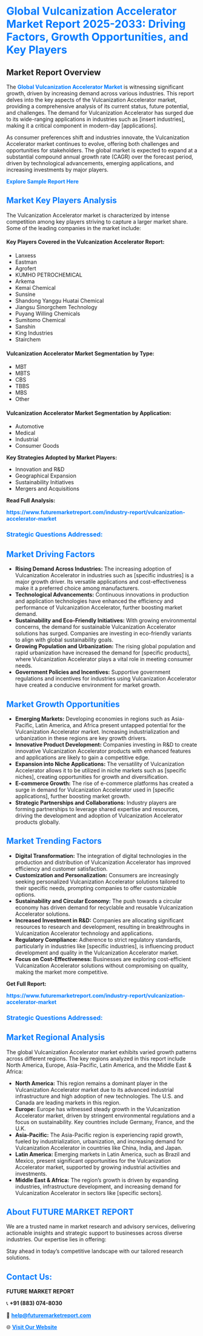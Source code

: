 <h1 style="color: #007BFF;">Global Vulcanization Accelerator Market Report 2025-2033: Driving Factors, Growth Opportunities, and Key Players</h1>

<section id="overview">
<h2>Market Report Overview</h2>
<p>The <a href="https://www.futuremarketreport.com/industry-report/vulcanization-accelerator-market" style="color: #007BFF; text-decoration: none;"><strong>Global Vulcanization Accelerator Market</strong></a> is witnessing significant growth, driven by increasing demand across various industries. This report delves into the key aspects of the Vulcanization Accelerator market, providing a comprehensive analysis of its current status, future potential, and challenges. The demand for Vulcanization Accelerator has surged due to its wide-ranging applications in industries such as [insert industries], making it a critical component in modern-day [applications].</p>
<p>As consumer preferences shift and industries innovate, the Vulcanization Accelerator market continues to evolve, offering both challenges and opportunities for stakeholders. The global market is expected to expand at a substantial compound annual growth rate (CAGR) over the forecast period, driven by technological advancements, emerging applications, and increasing investments by major players.</p>
</section>

<section id="overview">
<p><a href="https://www.futuremarketreport.com/request-sample/reportId=101888" style="color: #007BFF; text-decoration: none;"><strong>Explore Sample Report Here</strong></a></p>
</section>

<section id="key-players">
<h2 style="color: #007BFF;">Market Key Players Analysis</h2>
<p>The Vulcanization Accelerator market is characterized by intense competition among key players striving to capture a larger market share. Some of the leading companies in the market include:</p>
<h4>Key Players Covered in the Vulcanization Accelerator Report:</h4>
<ul><li>Lanxess</li><li>Eastman</li><li>Agrofert</li><li>KUMHO PETROCHEMICAL</li><li>Arkema</li><li>Kemai Chemical</li><li>Sunsine</li><li>Shandong Yanggu Huatai Chemical</li><li>Jiangsu Sinorgchem Technology</li><li>Puyang Willing Chemicals</li><li>Sumitomo Chemical</li><li>Sanshin</li><li>King Industries</li><li>Stairchem</li></ul>
<h4>Vulcanization Accelerator Market Segmentation by Type:</h4>
<ul><li>MBT</li><li>MBTS</li><li>CBS</li><li>TBBS</li><li>MBS</li><li>Other</li></ul>

<h4>Vulcanization Accelerator Market Segmentation by Application:</h4>
<ul><li>Automotive</li><li>Medical</li><li>Industrial</li><li>Consumer Goods</li></ul>
<p><strong>Key Strategies Adopted by Market Players:</strong></p>
<ul>
<li>Innovation and R&D</li>
<li>Geographical Expansion</li>
<li>Sustainability Initiatives</li>
<li>Mergers and Acquisitions</li>
</ul>
</section>

<section>
<p><strong>Read Full Analysis: </strong></p><a href="https://www.futuremarketreport.com/industry-report/vulcanization-accelerator-market" style="color: #007BFF; text-decoration: none;"><strong>https://www.futuremarketreport.com/industry-report/vulcanization-accelerator-market</strong></a>
<h3 style="color: #007BFF;">Strategic Questions Addressed:</h3>
</section>

<section id="driving-factors">
<h2 style="color: #007BFF;">Market Driving Factors</h2>
<ul>
<li><strong>Rising Demand Across Industries:</strong> The increasing adoption of Vulcanization Accelerator in industries such as [specific industries] is a major growth driver. Its versatile applications and cost-effectiveness make it a preferred choice among manufacturers.</li>
<li><strong>Technological Advancements:</strong> Continuous innovations in production and application technologies have enhanced the efficiency and performance of Vulcanization Accelerator, further boosting market demand.</li>
<li><strong>Sustainability and Eco-Friendly Initiatives:</strong> With growing environmental concerns, the demand for sustainable Vulcanization Accelerator solutions has surged. Companies are investing in eco-friendly variants to align with global sustainability goals.</li>
<li><strong>Growing Population and Urbanization:</strong> The rising global population and rapid urbanization have increased the demand for [specific products], where Vulcanization Accelerator plays a vital role in meeting consumer needs.</li>
<li><strong>Government Policies and Incentives:</strong> Supportive government regulations and incentives for industries using Vulcanization Accelerator have created a conducive environment for market growth.</li>
</ul>
</section>

<section id="growth-opportunities">
<h2 style="color: #007BFF;">Market Growth Opportunities</h2>
<ul>
<li><strong>Emerging Markets:</strong> Developing economies in regions such as Asia-Pacific, Latin America, and Africa present untapped potential for the Vulcanization Accelerator market. Increasing industrialization and urbanization in these regions are key growth drivers.</li>
<li><strong>Innovative Product Development:</strong> Companies investing in R&D to create innovative Vulcanization Accelerator products with enhanced features and applications are likely to gain a competitive edge.</li>
<li><strong>Expansion into Niche Applications:</strong> The versatility of Vulcanization Accelerator allows it to be utilized in niche markets such as [specific niches], creating opportunities for growth and diversification.</li>
<li><strong>E-commerce Growth:</strong> The rise of e-commerce platforms has created a surge in demand for Vulcanization Accelerator used in [specific applications], further boosting market growth.</li>
<li><strong>Strategic Partnerships and Collaborations:</strong> Industry players are forming partnerships to leverage shared expertise and resources, driving the development and adoption of Vulcanization Accelerator products globally.</li>
</ul>
</section>

<section id="trending-factors">
<h2 style="color: #007BFF;">Market Trending Factors</h2>
<ul>
<li><strong>Digital Transformation:</strong> The integration of digital technologies in the production and distribution of Vulcanization Accelerator has improved efficiency and customer satisfaction.</li>
<li><strong>Customization and Personalization:</strong> Consumers are increasingly seeking personalized Vulcanization Accelerator solutions tailored to their specific needs, prompting companies to offer customizable options.</li>
<li><strong>Sustainability and Circular Economy:</strong> The push towards a circular economy has driven demand for recyclable and reusable Vulcanization Accelerator solutions.</li>
<li><strong>Increased Investment in R&D:</strong> Companies are allocating significant resources to research and development, resulting in breakthroughs in Vulcanization Accelerator technology and applications.</li>
<li><strong>Regulatory Compliance:</strong> Adherence to strict regulatory standards, particularly in industries like [specific industries], is influencing product development and quality in the Vulcanization Accelerator market.</li>
<li><strong>Focus on Cost-Effectiveness:</strong> Businesses are exploring cost-efficient Vulcanization Accelerator solutions without compromising on quality, making the market more competitive.</li>
</ul>
</section>

<section>
<p><strong>Get Full Report: </strong></p><a href="https://www.futuremarketreport.com/industry-report/vulcanization-accelerator-market" style="color: #007BFF; text-decoration: none;"><strong>https://www.futuremarketreport.com/industry-report/vulcanization-accelerator-market</strong></a>
<h3 style="color: #007BFF;">Strategic Questions Addressed:</h3>
</section>


<section id="regional-analysis">
<h2 style="color: #007BFF;">Market Regional Analysis</h2>
<p>The global Vulcanization Accelerator market exhibits varied growth patterns across different regions. The key regions analyzed in this report include North America, Europe, Asia-Pacific, Latin America, and the Middle East & Africa:</p>
<ul>
<li><strong>North America:</strong> This region remains a dominant player in the Vulcanization Accelerator market due to its advanced industrial infrastructure and high adoption of new technologies. The U.S. and Canada are leading markets in this region.</li>
<li><strong>Europe:</strong> Europe has witnessed steady growth in the Vulcanization Accelerator market, driven by stringent environmental regulations and a focus on sustainability. Key countries include Germany, France, and the U.K.</li>
<li><strong>Asia-Pacific:</strong> The Asia-Pacific region is experiencing rapid growth, fueled by industrialization, urbanization, and increasing demand for Vulcanization Accelerator in countries like China, India, and Japan.</li>
<li><strong>Latin America:</strong> Emerging markets in Latin America, such as Brazil and Mexico, present significant opportunities for the Vulcanization Accelerator market, supported by growing industrial activities and investments.</li>
<li><strong>Middle East & Africa:</strong> The region’s growth is driven by expanding industries, infrastructure development, and increasing demand for Vulcanization Accelerator in sectors like [specific sectors].</li>
</ul>
</section>

<footer>
<h2 style="color: #007BFF;">About FUTURE MARKET REPORT</h2>
<p>We are a trusted name in market research and advisory services, delivering actionable insights and strategic support to businesses across diverse industries. Our expertise lies in offering:</p>

<p>Stay ahead in today’s competitive landscape with our tailored research solutions.</p>

<h2 style="color: #007BFF;">Contact Us:</h2>
<p><strong>FUTURE MARKET REPORT</strong></p>
<p>📞 <strong>+91 (883) 074-8030</strong></p>
<p>📧 <strong><a href="mailto:help@futuremarketreport.com" style="color: #007BFF;">help@futuremarketreport.com</a></strong></p>
<p>🌐 <strong><a href="https://www.futuremarketreport.com/" style="color: #007BFF;">Visit Our Website</a></strong></p>
</footer>